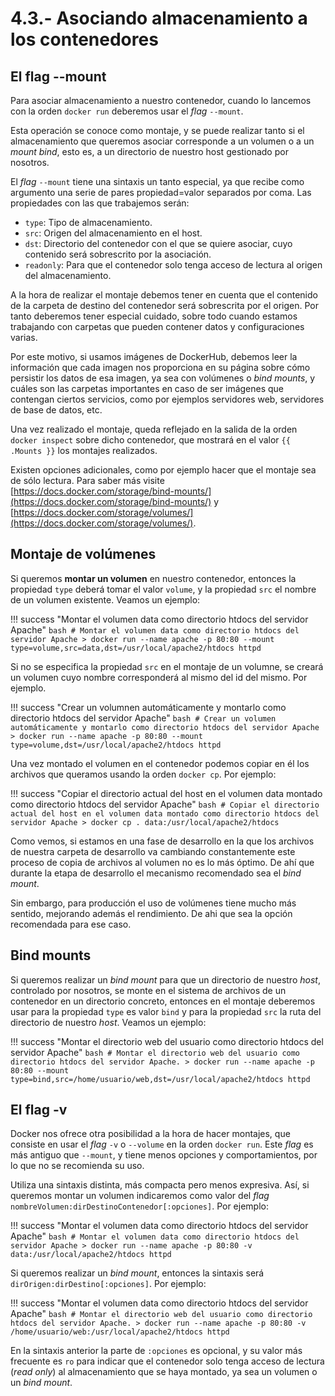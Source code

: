 # 4.3.- Asociando almacenamiento a los contenedores

## El flag --mount

Para asociar almacenamiento a nuestro contenedor, cuando lo lancemos con la orden `docker run` deberemos usar el *flag* `--mount`.

Esta operación se conoce como montaje, y se puede realizar tanto si el almacenamiento que queremos asociar corresponde a un volumen o a un *mount bind*, esto es, a un directorio de nuestro host gestionado por nosotros.

El *flag* `--mount` tiene una sintaxis un tanto especial, ya que recibe como argumento una serie de pares propiedad=valor separados por coma. Las propiedades con las que trabajemos serán:

- `type`: Tipo de almacenamiento.
- `src`: Origen del almacenamiento en el host.
- `dst`: Directorio del contenedor con el que se quiere asociar, cuyo contenido será sobrescrito por la asociación.
- `readonly`: Para que el contenedor solo tenga acceso de lectura al origen del almacenamiento.

A la hora de realizar el montaje debemos tener en cuenta que el contenido de la carpeta de destino del contenedor será sobrescrita por el origen. Por tanto deberemos tener especial cuidado, sobre todo cuando estamos trabajando con carpetas que pueden contener datos y configuraciones varias.

Por este motivo, si usamos imágenes de DockerHub, debemos leer la información que cada imagen nos proporciona en su página sobre cómo persistir los datos de esa imagen, ya sea con volúmenes o *bind mounts*, y cuáles son las carpetas importantes en caso de ser imágenes que contengan ciertos servicios, como por ejemplos servidores web, servidores de base de datos, etc.

Una vez realizado el montaje, queda reflejado en la salida de la orden `docker inspect` sobre dicho contenedor, que mostrará en el valor `{{ .Mounts }}` los montajes realizados.

Existen opciones adicionales, como por ejemplo hacer que el montaje sea de sólo lectura. Para saber más visite [https://docs.docker.com/storage/bind-mounts/](https://docs.docker.com/storage/bind-mounts/) y [https://docs.docker.com/storage/volumes/](https://docs.docker.com/storage/volumes/).

## Montaje de volúmenes

Si queremos **montar un volumen** en nuestro contenedor, entonces la propiedad `type` deberá tomar el valor `volume`, y la propiedad `src` el nombre de un volumen existente. Veamos un ejemplo:

!!! success "Montar el volumen data como directorio htdocs del servidor Apache"
    ```bash
    # Montar el volumen data como directorio htdocs del servidor Apache
    > docker run --name apache -p 80:80 --mount type=volume,src=data,dst=/usr/local/apache2/htdocs httpd
    ```

Si no se especifica la propiedad `src` en el montaje de un volumne, se creará un volumen cuyo nombre corresponderá al mismo del id del mismo. Por ejemplo.

!!! success "Crear un volumnen automáticamente y montarlo como directorio htdocs del servidor Apache"
    ```bash
    # Crear un volumen automáticamente y montarlo como directorio htdocs del servidor Apache 
    > docker run --name apache -p 80:80 --mount type=volume,dst=/usr/local/apache2/htdocs httpd
    ```

Una vez montado el volumen en el contenedor podemos copiar en él los archivos que queramos usando la orden `docker cp`. Por ejemplo:

!!! success "Copiar el directorio actual del host en el volumen data montado como directorio htdocs del servidor Apache"
    ```bash
    # Copiar el directorio actual del host en el volumen data montado como directorio htdocs del servidor Apache
    > docker cp . data:/usr/local/apache2/htdocs
    ```

Como vemos, si estamos en una fase de desarrollo en la que los archivos de nuestra carpeta de desarrollo va cambiando constantemente este proceso de copia de archivos al volumen no es lo más óptimo. De ahí que durante la etapa de desarrollo el mecanismo recomendado sea el *bind mount*.

Sin embargo, para producción el uso de volúmenes tiene mucho más sentido, mejorando además el rendimiento. De ahi que sea la opción recomendada para ese caso.

## Bind mounts

Si queremos realizar un *bind mount* para que un directorio de nuestro *host*, controlado por nosotros, se monte en el sistema de archivos de un contenedor en un directorio concreto, entonces en el montaje deberemos usar para la propiedad `type` es valor `bind` y para la propiedad `src` la ruta del directorio de nuestro *host*. Veamos un ejemplo:

!!! success "Montar el directorio web del usuario como directorio htdocs del servidor Apache"
    ```bash
    # Montar el directorio web del usuario como directorio htdocs del servidor Apache.
    > docker run --name apache -p 80:80 --mount type=bind,src=/home/usuario/web,dst=/usr/local/apache2/htdocs httpd 
    ```

## El flag -v

Docker nos ofrece otra posibilidad a la hora de hacer montajes, que consiste en usar el *flag* `-v` o `--volume` en la orden `docker run`. Este *flag* es más antiguo que `--mount`, y tiene menos opciones y comportamientos, por lo que no se recomienda su uso. 

Utiliza una sintaxis distinta, más compacta pero menos expresiva. Así, si queremos montar un volumen indicaremos como valor del *flag* `nombreVolumen:dirDestinoContenedor[:opciones]`. Por ejemplo:

!!! success "Montar el volumen data como directorio htdocs del servidor Apache"
    ```bash
    # Montar el volumen data como directorio htdocs del servidor Apache
    > docker run --name apache -p 80:80 -v data:/usr/local/apache2/htdocs httpd
    ```

Si queremos realizar un *bind mount*, entonces la sintaxis será `dirOrigen:dirDestino[:opciones]`. Por ejemplo:

!!! success "Montar el volumen data como directorio htdocs del servidor Apache"
    ```bash
    # Montar el directorio web del usuario como directorio htdocs del servidor Apache.
    > docker run --name apache -p 80:80 -v /home/usuario/web:/usr/local/apache2/htdocs httpd 
    ```
  
  En la sintaxis anterior la parte de `:opciones` es opcional, y su valor más frecuente es `ro` para indicar que el contenedor solo tenga acceso de lectura (*read only*) al almacenamiento que se haya montado, ya sea un volumen o un *bind mount*.
  